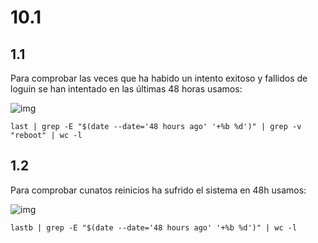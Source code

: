 # 10.1

## 1.1
Para comprobar las veces que ha habido un intento exitoso y fallidos de loguin se han intentado en las últimas 48 horas usamos:

![img]()

`last | grep -E "$(date --date='48 hours ago' '+%b %d')" | grep -v "reboot" | wc -l`


## 1.2
Para comprobar cunatos reinicios ha sufrido el sistema en 48h usamos:

![img]()

``lastb | grep -E "$(date --date='48 hours ago' '+%b %d')" | wc -l``
